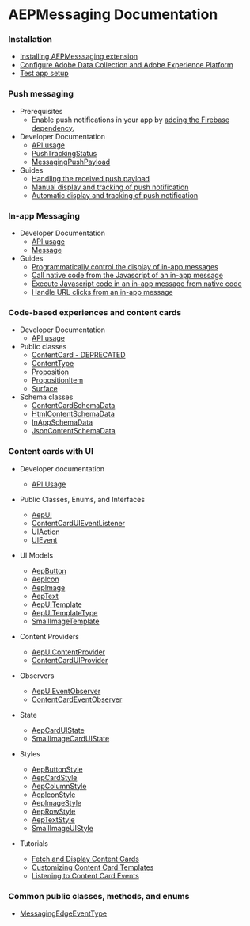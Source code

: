 #  AEPMessaging Documentation


### Installation

- [Installing AEPMesssaging extension](./sources/getting-started.md)
- [Configure Adobe Data Collection and Adobe Experience Platform](./sources/edge-and-launch-configuration.md)
- [Test app setup](./sources/testapp-setup.md)

### Push messaging

- Prerequisites
  - Enable push notifications in your app by [adding the Firebase dependency.](https://firebase.google.com/docs/cloud-messaging/android/client)
- Developer Documentation
  - [API usage](./sources/api-usage.md#push-messaging-apis)
  - [PushTrackingStatus](./sources/enum-public-classes/enum-push-tracking-status.md)
  - [MessagingPushPayload](./sources/enum-public-classes/messaging-push-payload.md)
- Guides
  - [Handling the received push payload](./sources/enum-public-classes/messaging-push-payload.md)
  - [Manual display and tracking of push notification](./sources/push-notification/manual-handling-and-tracking.md)
  - [Automatic display and tracking of push notification](./sources/push-notification/automatic-handling-and-tracking.md)

### In-app Messaging

- Developer Documentation
  - [API usage](./sources/api-usage.md#in-app-messaging-apis)
  - [Message](./sources/enum-public-classes/class-message.md)
- Guides
  - [Programmatically control the display of in-app messages](./sources/in-app-messaging/how-to-presentation-delegate.md)
  - [Call native code from the Javascript of an in-app message](./sources/in-app-messaging/how-to-call-native-from-javascript.md)
  - [Execute Javascript code in an in-app message from native code](./sources/in-app-messaging/how-to-call-javascript-from-native.md)
  - [Handle URL clicks from an in-app message](./sources/in-app-messaging/how-to-handle-url-clicks.md)

### Code-based experiences and content cards

- Developer Documentation
  - [API usage](./sources/api-usage.md#code-based-experiences-and-content-cards-apis)
- Public classes
  - [ContentCard - DEPRECATED](./sources/propositions/content-card.md)
  - [ContentType](./sources/propositions/schemas/content-type.md)
  - [Proposition](./sources/propositions/proposition.md)
  - [PropositionItem](./sources/propositions/proposition-item.md)
  - [Surface](./sources/propositions/surface.md)
- Schema classes
  - [ContentCardSchemaData](./sources/propositions/schemas/content-card-schema-data.md)
  - [HtmlContentSchemaData](./sources/propositions/schemas/html-content-schema-data.md)
  - [InAppSchemaData](./sources/propositions/schemas/inapp-schema-data.md)
  - [JsonContentSchemaData](./sources/propositions/schemas/json-content-schema-data.md)

### Content cards with UI

- Developer documentation 

    - [API Usage](./sources/content-card-ui/api-usage.md)
- Public Classes, Enums, and Interfaces

    - [AepUI](./sources/content-card-ui/public-classes/aepui.md)
    - [ContentCardUIEventListener](./sources/content-card-ui/public-classes/contentcarduieventlistener.md)
    - [UIAction](./sources/content-card-ui/public-classes/uiaction.md)
    - [UIEvent](./sources/content-card-ui/public-classes/uievent.md)
- UI Models

    - [AepButton](./sources/content-card-ui/public-classes/UIModels/aepbutton.md)
    - [AepIcon](./sources/content-card-ui/public-classes/UIModels/aepicon.md)
    - [AepImage](./sources/content-card-ui/public-classes/UIModels/aepimage.md)
    - [AepText](./sources/content-card-ui/public-classes/UIModels/aeptext.md)
    - [AepUITemplate](./sources/content-card-ui/public-classes/UIModels/aepuitemplate.md)
    - [AepUITemplateType](./sources/content-card-ui/public-classes/UIModels/aepuitemplatetype.md)
    - [SmallImageTemplate](./sources/content-card-ui/public-classes/UIModels/smallimagetemplate.md)
- Content Providers
    - [AepUIContentProvider](./sources/content-card-ui/public-classes/ContentProvider/aepuicontentprovider.md)
    - [ContentCardUIProvider](./sources/content-card-ui/public-classes/ContentProvider/contentcarduiprovider.md)
- Observers
    - [AepUIEventObserver](./sources/content-card-ui/public-classes/Observers/aepuieventobserver.md)
    - [ContentCardEventObserver](./sources/content-card-ui/public-classes/Observers/contentcardeventobserver.md)
- State
    - [AepCardUIState](./sources/content-card-ui/public-classes/State/aepcarduistate.md)
    - [SmallImageCardUIState](./sources/content-card-ui/public-classes/State/smallimagecarduistate.md)
- Styles
    - [AepButtonStyle](./sources/content-card-ui/public-classes/Styles/aepbuttonstyle.md)
    - [AepCardStyle](./sources/content-card-ui/public-classes/Styles/aepcardstyle.md)
    - [AepColumnStyle](./sources/content-card-ui/public-classes/Styles/aepcolumnstyle.md)
    - [AepIconStyle](./sources/content-card-ui/public-classes/Styles/aepiconstyle.md)
    - [AepImageStyle](./sources/content-card-ui/public-classes/Styles/aepimagestyle.md)
    - [AepRowStyle](./sources/content-card-ui/public-classes/Styles/aeprowstyle.md)
    - [AepTextStyle](./sources/content-card-ui/public-classes/Styles/aeptextstyle.md)
    - [SmallImageUIStyle](./sources/content-card-ui/public-classes/Styles/smallimageuistyle.md)
- Tutorials

    - [Fetch and Display Content Cards](./sources/content-card-ui/tutorial/displaying-content-cards.md) 
    - [Customizing Content Card Templates](./sources/content-card-ui/tutorial/customizing-content-card-templates.md)
    - [Listening to Content Card Events](./sources/content-card-ui/tutorial/listening-content-card-events.md)

### Common public classes, methods, and enums

- [MessagingEdgeEventType](./sources/enum-public-classes/enum-messaging-edge-event-type.md)

